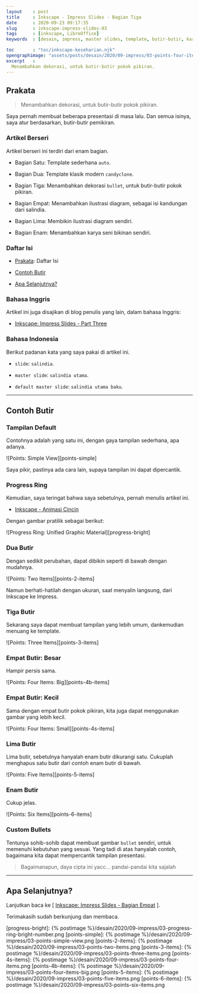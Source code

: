 ```yaml
---
layout    : post
title     : Inkscape - Impress Slides - Bagian Tiga
date      : 2020-09-23 09:17:35
slug      : inkscape-impress-slides-03
tags      : [inkscape, LibreOffice]
keywords  : [desain, impress, master slides, template, butir-butir, karya asli]

toc       : "toc/inkscape-keseharian.njk"
opengraphimage: "assets/posts/desain/2020/09-impress/03-points-four-items-big.png"
excerpt   : 
  Menambahkan dekorasi, untuk butir-butir pokok pikiran.
---
```


<a name="prakata"></a>

## Prakata

> Menambahkan dekorasi, untuk butir-butir pokok pikiran.

Saya pernah membuat beberapa presentasi di masa lalu.
Dan semua isinya, saya atur berdasarkan, butir-butir pemikiran.

### Artikel Berseri

Artikel berseri ini terdiri dari enam bagian.

* Bagian Satu: Template sederhana `auto`.

* Bagian Dua: Template klasik modern `candyclone`.

* Bagian Tiga: Menambahkan dekorasi `bullet`,
  untuk butir-butir pokok pikiran.

* Bagian Empat: Menambahkan ilustrasi diagram,
  sebagai isi kandungan dari salindia.

* Bagian Lima: Membikin ilustrasi diagram sendiri.

* Bagian Enam: Menambahkan karya seni bikinan sendiri.

### Daftar Isi

* [Prakata](#prakata): Daftar Isi

* [Contoh Butir](#butir)

* [Apa Selanjutnya?](#selanjutnya)

### Bahasa Inggris

Artikel ini juga disajikan di blog penulis yang lain,
dalam bahasa Inggris:

* [Inkscape: Impress Slides - Part Three][english-version]

### Bahasa Indonesia

Berikut padanan kata yang saya pakai di artikel ini.

* `slide`: `salindia`.

* `master slide`: `salindia utama`.

* `default master slide`: `salindia utama baku`.

-- -- --

<a name="butir"></a>

## Contoh Butir

### Tampilan Default

Contohnya adalah yang satu ini,
dengan gaya tampilan sederhana, apa adanya.

![Points: Simple View][points-simple]

Saya pikir, pastinya ada cara lain,
supaya tampilan ini dapat dipercantik.

### Progress Ring

Kemudian, saya teringat bahwa saya sebetulnya,
pernah menulis artikel ini. 

* [Inkscape - Animasi Cincin][local-progress-ring]

Dengan gambar pratilik sebagai berikut:

![Progress Ring: Unified Graphic Material][progress-bright]

### Dua Butir

Dengan sedikit perubahan,
dapat dibikin seperti di bawah dengan mudahnya.

![Points: Two Items][points-2-items]

Namun berhati-hatilah dengan ukuran,
saat menyalin langsung, dari Inkscape ke Impress.

### Tiga Butir

Sekarang saya dapat membuat tampilan yang lebih umum,
dankemudian menuang ke template.

![Points: Three Items][points-3-items]

### Empat Butir: Besar

Hampir persis sama.

![Points: Four Items: Big][points-4b-items]

### Empat Butir: Kecil

Sama dengan empat butir pokok pikiran,
kita juga dapat menggunakan gambar yang lebih kecil.

![Points: Four Items: Small][points-4s-items]

### Lima Butir

Lima butir, sebetulnya hanyalah enam butir dikurangi satu.
Cukuplah menghapus satu butir dari contoh enam butir di bawah.

![Points: Five Items][points-5-items]

### Enam Butir

Cukup jelas.

![Points: Six Items][points-6-items]

### Custom Bullets

Tentunya sohib-sohib dapat membuat gambar `bullet` sendiri,
untuk memenuhi kebutuhan yang sesuai.
Yang tadi di atas hanyalah contoh,
bagaimana kita dapat mempercantik tampilan presentasi.

> Bagaimanapun, daya cipta ini yacc... pandai-pandai kita sajalah

-- -- --

<a name="selanjutnya"></a>

## Apa Selanjutnya?

Lanjutkan baca ke
[ [Inkscape: Impress Slides - Bagian Empat][local-whats-next] ].

Terimakasih sudah berkunjung dan membaca.

[//]: <> ( -- -- -- links below -- -- -- )

[local-whats-next]:     /inkscape/2020/09/24/inkscape-impress-slides-04.html
[english-version]:      https://epsi-rns.gitlab.io/design/2020/09/23/inkscape-impress-slides-03/

[local-progress-ring]:  /inkscape/2017/11/15/animasi-cincin.html

[progress-bright]:  {% postimage %}/desain/2020/09-impress/03-progress-ring-bright-number.png
[points-simple]:    {% postimage %}/desain/2020/09-impress/03-points-simple-view.png
[points-2-items]:   {% postimage %}/desain/2020/09-impress/03-points-two-items.png
[points-3-items]:   {% postimage %}/desain/2020/09-impress/03-points-three-items.png
[points-4s-items]:  {% postimage %}/desain/2020/09-impress/03-points-four-items.png
[points-4b-items]:  {% postimage %}/desain/2020/09-impress/03-points-four-items-big.png
[points-5-items]:   {% postimage %}/desain/2020/09-impress/03-points-five-items.png
[points-6-items]:   {% postimage %}/desain/2020/09-impress/03-points-six-items.png
